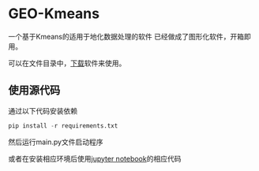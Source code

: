 # GEO-Kmeans

一个基于Kmeans的适用于地化数据处理的软件
已经做成了图形化软件，开箱即用。

可以在文件目录中，[下载](https://github.com/TigerHall/GeoKmeans/releases/tag/GEO)软件来使用。

## 使用源代码

通过以下代码安装依赖

```python
pip install -r requirements.txt
```

然后运行main.py文件启动程序

或者在安装相应环境后使用[jupyter notebook](https://github.com/TigerHall/GeoKmeans/blob/main/K-means%2B%2B%E8%81%9A%E7%B1%BB%E4%BB%A3%E7%A0%81.ipynb)的相应代码

